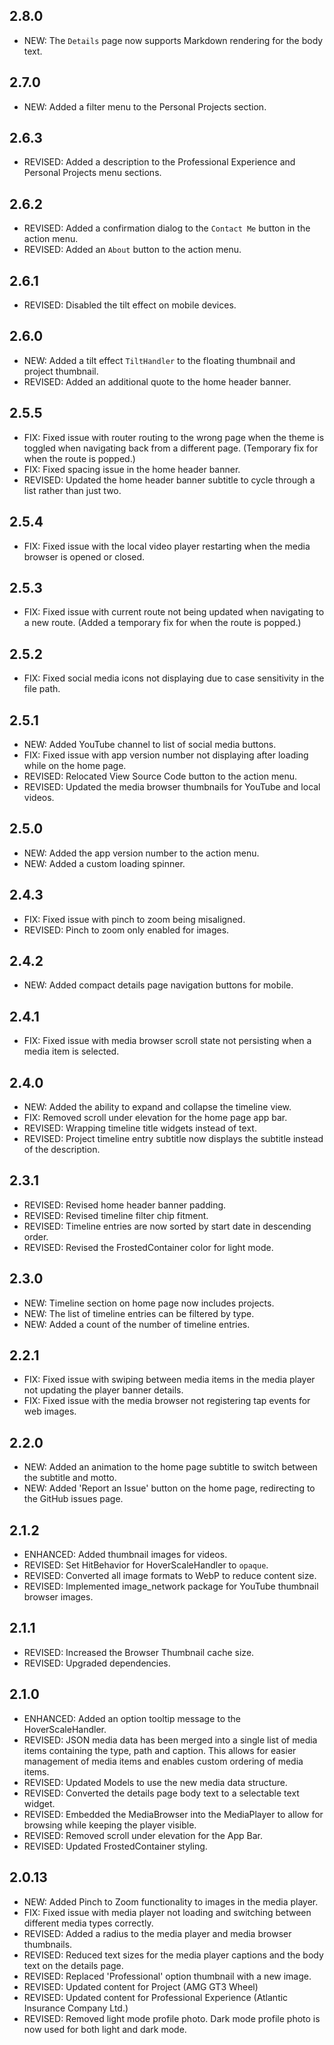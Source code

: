 ## 2.8.0

- NEW: The `Details` page now supports Markdown rendering for the body text.

## 2.7.0

- NEW: Added a filter menu to the Personal Projects section.

## 2.6.3

- REVISED: Added a description to the Professional Experience and Personal Projects menu sections.

## 2.6.2

- REVISED: Added a confirmation dialog to the `Contact Me` button in the action menu.
- REVISED: Added an `About` button to the action menu.

## 2.6.1

- REVISED: Disabled the tilt effect on mobile devices.

## 2.6.0

- NEW: Added a tilt effect `TiltHandler` to the floating thumbnail and project thumbnail.
- REVISED: Added an additional quote to the home header banner.

## 2.5.5

- FIX: Fixed issue with router routing to the wrong page when the theme is toggled when navigating back from a different page. (Temporary fix for when the route is popped.)
- FIX: Fixed spacing issue in the home header banner.
- REVISED: Updated the home header banner subtitle to cycle through a list rather than just two.

## 2.5.4

- FIX: Fixed issue with the local video player restarting when the media browser is opened or closed.

## 2.5.3

- FIX: Fixed issue with current route not being updated when navigating to a new route. (Added a temporary fix for when the route is popped.)

## 2.5.2

- FIX: Fixed social media icons not displaying due to case sensitivity in the file path.

## 2.5.1

- NEW: Added YouTube channel to list of social media buttons.
- FIX: Fixed issue with app version number not displaying after loading while on the home page.
- REVISED: Relocated View Source Code button to the action menu.
- REVISED: Updated the media browser thumbnails for YouTube and local videos.

## 2.5.0

- NEW: Added the app version number to the action menu.
- NEW: Added a custom loading spinner.

## 2.4.3

- FIX: Fixed issue with pinch to zoom being misaligned.
- REVISED: Pinch to zoom only enabled for images.

## 2.4.2

- NEW: Added compact details page navigation buttons for mobile.

## 2.4.1

- FIX: Fixed issue with media browser scroll state not persisting when a media item is selected.

## 2.4.0

- NEW: Added the ability to expand and collapse the timeline view.
- FIX: Removed scroll under elevation for the home page app bar.
- REVISED: Wrapping timeline title widgets instead of text.
- REVISED: Project timeline entry subtitle now displays the subtitle instead of the description.

## 2.3.1

- REVISED: Revised home header banner padding.
- REVISED: Revised timeline filter chip fitment.
- REVISED: Timeline entries are now sorted by start date in descending order.
- REVISED: Revised the FrostedContainer color for light mode.

## 2.3.0

- NEW: Timeline section on home page now includes projects.
- NEW: The list of timeline entries can be filtered by type.
- NEW: Added a count of the number of timeline entries.

## 2.2.1

- FIX: Fixed issue with swiping between media items in the media player not updating the player banner details.
- FIX: Fixed issue with the media browser not registering tap events for web images.

## 2.2.0

- NEW: Added an animation to the home page subtitle to switch between the subtitle and motto.
- NEW: Added 'Report an Issue' button on the home page, redirecting to the GitHub issues page.

## 2.1.2

- ENHANCED: Added thumbnail images for videos.
- REVISED: Set HitBehavior for HoverScaleHandler to `opaque`.
- REVISED: Converted all image formats to WebP to reduce content size.
- REVISED: Implemented image_network package for YouTube thumbnail browser images.

## 2.1.1

- REVISED: Increased the Browser Thumbnail cache size.
- REVISED: Upgraded dependencies.

## 2.1.0

- ENHANCED: Added an option tooltip message to the HoverScaleHandler.
- REVISED: JSON media data has been merged into a single list of media items containing the type, path and caption. This allows for easier management of media items and enables custom ordering of media items.
- REVISED: Updated Models to use the new media data structure.
- REVISED: Converted the details page body text to a selectable text widget.
- REVISED: Embedded the MediaBrowser into the MediaPlayer to allow for browsing while keeping the player visible.
- REVISED: Removed scroll under elevation for the App Bar.
- REVISED: Updated FrostedContainer styling.

## 2.0.13

- NEW: Added Pinch to Zoom functionality to images in the media player.
- FIX: Fixed issue with media player not loading and switching between different media types correctly.
- REVISED: Added a radius to the media player and media browser thumbnails.
- REVISED: Reduced text sizes for the media player captions and the body text on the details page.
- REVISED: Replaced 'Professional' option thumbnail with a new image.
- REVISED: Updated content for Project (AMG GT3 Wheel)
- REVISED: Updated content for Professional Experience (Atlantic Insurance Company Ltd.)
- REVISED: Removed light mode profile photo. Dark mode profile photo is now used for both light and dark mode.
